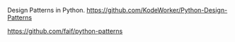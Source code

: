 Design Patterns in Python.
https://github.com/KodeWorker/Python-Design-Patterns

https://github.com/faif/python-patterns

